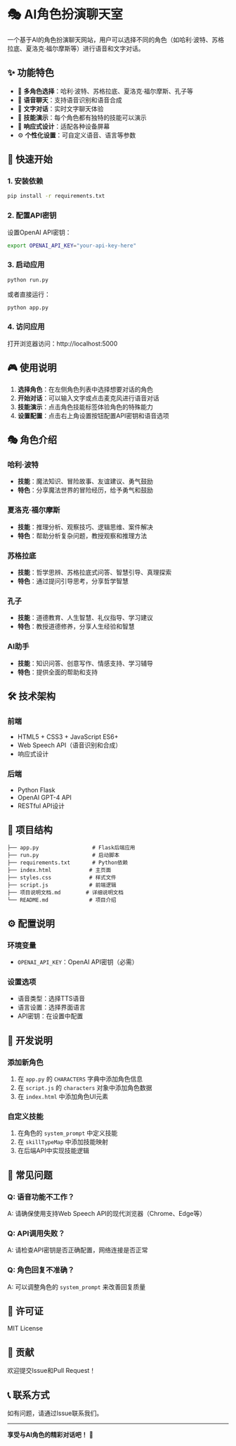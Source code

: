 # 🎭 AI角色扮演聊天室

一个基于AI的角色扮演聊天网站，用户可以选择不同的角色（如哈利·波特、苏格拉底、夏洛克·福尔摩斯等）进行语音和文字对话。

## ✨ 功能特色

- 🎯 **多角色选择**：哈利·波特、苏格拉底、夏洛克·福尔摩斯、孔子等
- 🎤 **语音聊天**：支持语音识别和语音合成
- 💬 **文字对话**：实时文字聊天体验
- 🎨 **技能演示**：每个角色都有独特的技能可以演示
- 📱 **响应式设计**：适配各种设备屏幕
- ⚙️ **个性化设置**：可自定义语音、语言等参数

## 🚀 快速开始

### 1. 安装依赖

```bash
pip install -r requirements.txt
```

### 2. 配置API密钥

设置OpenAI API密钥：

```bash
export OPENAI_API_KEY="your-api-key-here"
```

### 3. 启动应用

```bash
python run.py
```

或者直接运行：

```bash
python app.py
```

### 4. 访问应用

打开浏览器访问：http://localhost:5000

## 🎮 使用说明

1. **选择角色**：在左侧角色列表中选择想要对话的角色
2. **开始对话**：可以输入文字或点击麦克风进行语音对话
3. **技能演示**：点击角色技能标签体验角色的特殊能力
4. **设置配置**：点击右上角设置按钮配置API密钥和语音选项

## 🎭 角色介绍

### 哈利·波特
- **技能**：魔法知识、冒险故事、友谊建议、勇气鼓励
- **特色**：分享魔法世界的冒险经历，给予勇气和鼓励

### 夏洛克·福尔摩斯
- **技能**：推理分析、观察技巧、逻辑思维、案件解决
- **特色**：帮助分析复杂问题，教授观察和推理方法

### 苏格拉底
- **技能**：哲学思辨、苏格拉底式问答、智慧引导、真理探索
- **特色**：通过提问引导思考，分享哲学智慧

### 孔子
- **技能**：道德教育、人生智慧、礼仪指导、学习建议
- **特色**：教授道德修养，分享人生经验和智慧

### AI助手
- **技能**：知识问答、创意写作、情感支持、学习辅导
- **特色**：提供全面的帮助和支持

## 🛠️ 技术架构

### 前端
- HTML5 + CSS3 + JavaScript ES6+
- Web Speech API（语音识别和合成）
- 响应式设计

### 后端
- Python Flask
- OpenAI GPT-4 API
- RESTful API设计

## 📁 项目结构

```
├── app.py                 # Flask后端应用
├── run.py                 # 启动脚本
├── requirements.txt       # Python依赖
├── index.html            # 主页面
├── styles.css            # 样式文件
├── script.js             # 前端逻辑
├── 项目说明文档.md        # 详细说明文档
└── README.md             # 项目介绍
```

## ⚙️ 配置说明

### 环境变量
- `OPENAI_API_KEY`：OpenAI API密钥（必需）

### 设置选项
- 语音类型：选择TTS语音
- 语言设置：选择界面语言
- API密钥：在设置中配置

## 🔧 开发说明

### 添加新角色

1. 在 `app.py` 的 `CHARACTERS` 字典中添加角色信息
2. 在 `script.js` 的 `characters` 对象中添加角色数据
3. 在 `index.html` 中添加角色UI元素

### 自定义技能

1. 在角色的 `system_prompt` 中定义技能
2. 在 `skillTypeMap` 中添加技能映射
3. 在后端API中实现技能逻辑

## 🐛 常见问题

### Q: 语音功能不工作？
A: 请确保使用支持Web Speech API的现代浏览器（Chrome、Edge等）

### Q: API调用失败？
A: 请检查API密钥是否正确配置，网络连接是否正常

### Q: 角色回复不准确？
A: 可以调整角色的 `system_prompt` 来改善回复质量

## 📄 许可证

MIT License

## 🤝 贡献

欢迎提交Issue和Pull Request！

## 📞 联系方式

如有问题，请通过Issue联系我们。

---

**享受与AI角色的精彩对话吧！** 🎉
